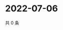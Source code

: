 # 2022-07-06

共 0 条

<!-- BEGIN WEIBO -->
<!-- 最后更新时间 Wed Jul 06 2022 23:28:06 GMT+0800 (China Standard Time) -->

<!-- END WEIBO -->
